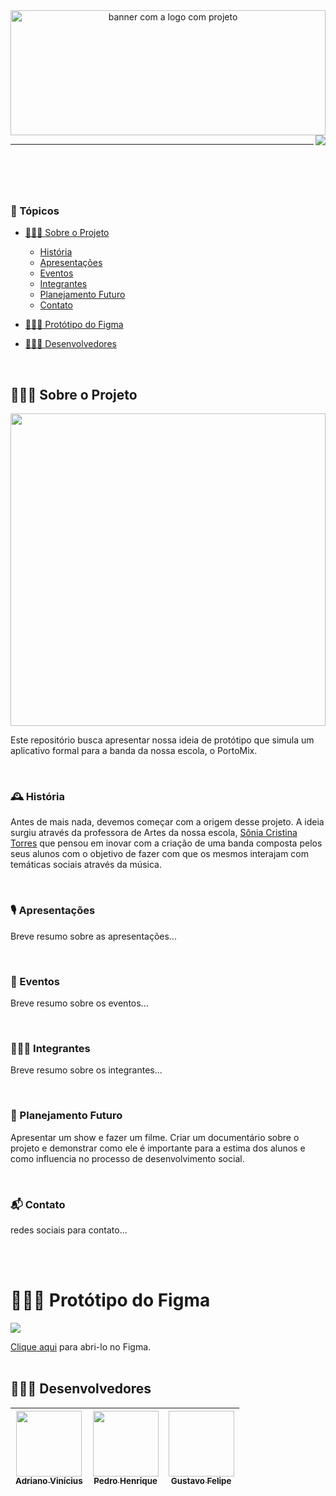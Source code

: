 <header id="cabecario">

  <img src="" height="200px" width="100%" alt="banner com a logo com projeto"/>
  <img src="http://img.shields.io/static/v1?label=STATUS&message=EM%20DESENVOLVIMENTO&color=RED&style=for-the-badge" align="right" >
  <hr>

</header>

<br>

<main>
  <h3 id="topicos">📜 Tópicos</h3>

  - [👨🏾‍🏫 Sobre o Projeto](#sobre-o-projeto)
    - [História](#historia)
    - [Apresentações](#apresentacoes)
    - [Eventos](#eventos)
    - [Integrantes](#integrantes)
    - [Planejamento Futuro](#planejamento-futuro)
    - [Contato](#contato)

  - [👨🏾‍🎨 Protótipo do Figma](#prototipo-figma)

  - [👨🏾‍💻 Desenvolvedores](#desenvolvedores)

  <br>

  <h2 id="sobre-o-projeto">👨🏾‍🏫 Sobre o Projeto</h2>

  <img src="" height="500px" width="100%">

  Este repositório busca apresentar nossa ideia de protótipo que simula um aplicativo formal para a banda da nossa escola, o PortoMix.

  <br>

  <h3 id="historia">🕰 História</h3>

  Antes de mais nada, devemos começar com a origem desse projeto. A ideia surgiu através da professora de Artes da nossa escola, [Sônia Cristina Torres](https://www.instagram.com/soniachristnak/) que pensou em inovar com a criação de uma banda composta pelos seus alunos com o objetivo de fazer com que os mesmos interajam com temáticas sociais através da música. 

  <br>

<h3 id="apresentacoes">🎙 Apresentações</h3>

  Breve resumo sobre as apresentações...

  <br>
  
  <h3 id="eventos">📣 Eventos</h3>

  Breve resumo sobre os eventos...

  <br>
  
  <h3 id="integrantes">👩‍👧‍👦 Integrantes</h3>

  Breve resumo sobre os integrantes...

  <br>
  
  <h3 id="planejamento-futuro">🎯 Planejamento Futuro</h3>

  Apresentar um show e fazer um filme. Criar um documentário sobre o projeto e demonstrar como ele é importante para a estima dos alunos e como influencia no processo de desenvolvimento social.

  <br>
  
  <h3 id="contato">📬 Contato</h3>

  redes sociais para contato...

  <br><br>
  
  <h1 id="prototipo-figma">👨🏾‍🎨 Protótipo do Figma</h1>
  
  <img src="https://github.com/AdrianoBispo/portoMix/blob/master/prototipo-telas.gif">

  <a href="https://www.figma.com/file/GJfiWumXNS0qcfxotTEEnJ/Porto-Mix?node-id=0%3A1&t=dA6rJnVx6nz58wUA-1">Clique aqui</a> para abri-lo no Figma.
  <br><br>
  
<footer>
  
  <h2 id="desenvolvedores">👨🏾‍💻 Desenvolvedores</h2>
  
| [<img src="https://avatars.githubusercontent.com/u/83666455?v=4" width="105px" height="105px"><br><sub>Adriano Vinícius</sub>](https://www.linkedin.com/in/adriano-vin%C3%ADcius-bispoda-silva-85293a240/) | [<img src="https://cdn.discordapp.com/attachments/743927816021737565/1033537623379161198/IMG-20221022-WA0041.jpg" width="105px" height="105px"><br><sub>Pedro Henrique</sub>](https://www.linkedin.com/in/pedro-henrique-125a49184/) | [<img foto de gustavo width="105px" height="105px"><br><sub>Gustavo Felipe</sub>](https://www.instagram.com/gustav0felip.b/) |
|----------|----------|----------|

</footer>
